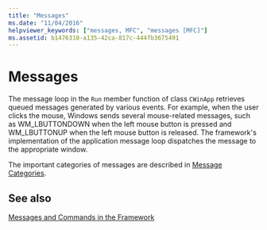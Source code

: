 ```yaml
---
title: "Messages"
ms.date: "11/04/2016"
helpviewer_keywords: ["messages, MFC", "messages [MFC]"]
ms.assetid: b1476310-a135-42ca-817c-444fb3675491
---
```

# Messages

The message loop in the `Run` member function of class `CWinApp` retrieves queued messages generated by various events. For example, when the user clicks the mouse, Windows sends several mouse-related messages, such as WM_LBUTTONDOWN when the left mouse button is pressed and WM_LBUTTONUP when the left mouse button is released. The framework's implementation of the application message loop dispatches the message to the appropriate window.

The important categories of messages are described in [Message Categories](message-categories.md).

## See also

[Messages and Commands in the Framework](messages-and-commands-in-the-framework.md)
